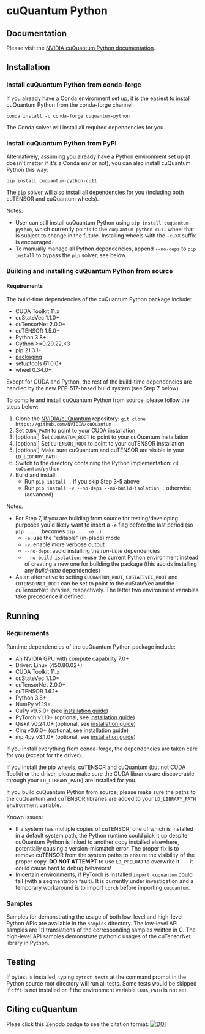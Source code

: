 # cuQuantum Python

## Documentation

Please visit the [NVIDIA cuQuantum Python documentation](https://docs.nvidia.com/cuda/cuquantum/python).


## Installation

### Install cuQuantum Python from conda-forge

If you already have a Conda environment set up, it is the easiest to install cuQuantum Python from the conda-forge channel:
```
conda install -c conda-forge cuquantum-python
```
The Conda solver will install all required dependencies for you.

### Install cuQuantum Python from PyPI

Alternatively, assuming you already have a Python environment set up (it doesn't matter if it's a Conda env or not),
you can also install cuQuantum Python this way:

```
pip install cuquantum-python-cu11
```
The `pip` solver will also install all dependencies for you (including both cuTENSOR and cuQuantum wheels).

Notes:

- User can still install cuQuantum Python using `pip install cuquantum-python`, which currently points to the `cuquantum-python-cu11` wheel that is subject to change in the future. Installing wheels with the `-cuXX` suffix is encouraged.
- To manually manage all Python dependencies, append `--no-deps` to `pip install` to bypass the `pip` solver, see below.

### Building and installing cuQuantum Python from source

#### Requirements

The build-time dependencies of the cuQuantum Python package include:

* CUDA Toolkit 11.x
* cuStateVec 1.1.0+
* cuTensorNet 2.0.0+
* cuTENSOR 1.5.0+
* Python 3.8+
* Cython >=0.29.22,<3
* pip 21.3.1+
* [packaging](https://packaging.pypa.io/en/latest/)
* setuptools 61.0.0+
* wheel 0.34.0+

Except for CUDA and Python, the rest of the build-time dependencies are handled by the new PEP-517-based build system (see Step 7 below).

To compile and install cuQuantum Python from source, please follow the steps below:

1. Clone the [NVIDIA/cuQuantum](https://github.com/NVIDIA/cuQuantum) repository: `git clone https://github.com/NVIDIA/cuQuantum`
2. Set `CUDA_PATH` to point to your CUDA installation
3. [optional] Set `CUQUANTUM_ROOT` to point to your cuQuantum installation
4. [optional] Set `CUTENSOR_ROOT` to point to your cuTENSOR installation
5. [optional] Make sure cuQuantum and cuTENSOR are visible in your `LD_LIBRARY_PATH`
6. Switch to the directory containing the Python implementation: `cd cuQuantum/python`
7. Build and install:
   - Run `pip install .` if you skip Step 3-5 above
   - Run `pip install -v --no-deps --no-build-isolation .` otherwise (advanced)

Notes:
- For Step 7, if you are building from source for testing/developing purposes you'd likely want to insert a `-e` flag before the last period (so `pip ... .` becomes `pip ... -e .`):
  * `-e`: use the "editable" (in-place) mode
  * `-v`: enable more verbose output
  * `--no-deps`: avoid installing the *run-time* dependencies
  * `--no-build-isolation`: reuse the current Python environment instead of creating a new one for building the package (this avoids installing any *build-time* dependencies)
- As an alternative to setting `CUQUANTUM_ROOT`, `CUSTATEVEC_ROOT` and `CUTENSORNET_ROOT` can be set to point to the cuStateVec and the cuTensorNet libraries, respectively. The latter two environment variables take precedence if defined.


## Running

### Requirements

Runtime dependencies of the cuQuantum Python package include:

* An NVIDIA GPU with compute capability 7.0+
* Driver: Linux (450.80.02+)
* CUDA Toolkit 11.x
* cuStateVec 1.1.0+
* cuTensorNet 2.0.0+
* cuTENSOR 1.6.1+
* Python 3.8+
* NumPy v1.19+
* CuPy v9.5.0+ (see [installation guide](https://docs.cupy.dev/en/stable/install.html))
* PyTorch v1.10+ (optional, see [installation guide](https://pytorch.org/get-started/locally/))
* Qiskit v0.24.0+ (optional, see [installation guide](https://qiskit.org/documentation/getting_started.html))
* Cirq v0.6.0+ (optional, see [installation guide](https://quantumai.google/cirq/install))
* mpi4py v3.1.0+ (optional, see [installation guide](https://mpi4py.readthedocs.io/en/stable/install.html))

If you install everything from conda-forge, the dependencies are taken care for you (except for the driver).

If you install the pip wheels, cuTENSOR and cuQuantum (but not CUDA Toolkit or the driver,
please make sure the CUDA libraries are discoverable through your `LD_LIBRARY_PATH`) are installed for you.

If you build cuQuantum Python from source, please make sure the paths to the cuQuantum and cuTENSOR libraries are added
to your `LD_LIBRARY_PATH` environment variable.

Known issues:
- If a system has multiple copies of cuTENSOR, one of which is installed in a default system path, the Python runtime could pick it up despite cuQuantum Python is linked to another copy installed elsewhere, potentially causing a version-mismatch error. The proper fix is to remove cuTENSOR from the system paths to ensure the visibility of the proper copy. **DO NOT ATTEMPT** to use `LD_PRELOAD` to overwrite it --- it could cause hard to debug behaviors!
- In certain environments, if PyTorch is installed `import cuquantum` could fail (with a segmentation fault). It is currently under investigation and a temporary workaround is to import `torch` before importing `cuquantum`.

### Samples

Samples for demonstrating the usage of both low-level and high-level Python APIs are
available in the `samples` directory. The low-level API samples are 1:1 translations of the corresponding
samples written in C. The high-level API samples demonstrate pythonic usages of the cuTensorNet
library in Python.


## Testing

If pytest is installed, typing `pytest tests` at the command prompt in the Python source root directory will
run all tests. Some tests would be skipped if `cffi` is not installed or if the environment
variable `CUDA_PATH` is not set.


## Citing cuQuantum

Pleae click this Zenodo badge to see the citation format: [![DOI](https://zenodo.org/badge/DOI/10.5281/zenodo.6385574.svg)](https://doi.org/10.5281/zenodo.6385574)
